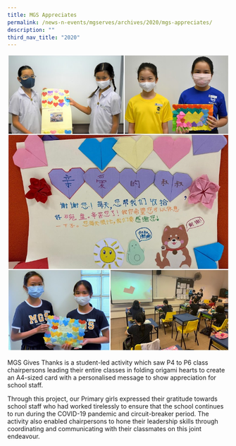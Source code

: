 ```yaml
---
title: MGS Appreciates
permalink: /news-n-events/mgserves/archives/2020/mgs-appreciates/
description: ""
third_nav_title: "2020"
---
```

![](/images/Mgserves/200707%20MGS%20Appreciates.jpg)

MGS Gives Thanks is a student-led activity which saw P4 to P6 class chairpersons leading their entire classes in folding origami hearts to create an A4-sized card with a personalised message to show appreciation for school staff.    

  

Through this project, our Primary girls expressed their gratitude towards school staff who had worked tirelessly to ensure that the school continues to run during the COVID-19 pandemic and circuit-breaker period. The activity also enabled chairpersons to hone their leadership skills through coordinating and communicating with their classmates on this joint endeavour.